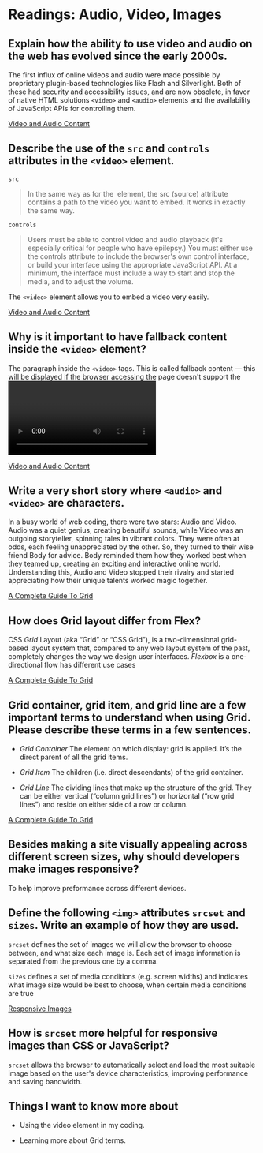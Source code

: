 # Readings: Audio, Video, Images

## Explain how the ability to use video and audio on the web has evolved since the early 2000s.

The first influx of online videos and audio were made possible by proprietary plugin-based technologies like Flash and Silverlight. Both of these had security and accessibility issues, and are now obsolete, in favor of native HTML solutions `<video>` and `<audio>` elements and the availability of JavaScript APIs for controlling them. 

[Video and Audio Content](https://developer.mozilla.org/en-US/docs/Learn/HTML/Multimedia_and_embedding/Video_and_audio_content)

## Describe the use of the `src` and `controls` attributes in the `<video>` element.

`src`
> In the same way as for the <img> element, the src (source) attribute contains a path to the video you want to embed. It works in exactly the same way.

`controls`
> Users must be able to control video and audio playback (it's especially critical for people who have epilepsy.) You must either use the controls attribute to include the browser's own control interface, or build your interface using the appropriate JavaScript API. At a minimum, the interface must include a way to start and stop the media, and to adjust the volume.

The `<video>` element allows you to embed a video very easily.

[Video and Audio Content](https://developer.mozilla.org/en-US/docs/Learn/HTML/Multimedia_and_embedding/Video_and_audio_content)  

## Why is it important to have **fallback content** inside the `<video>` element?

The paragraph inside the `<video>` tags. This is called fallback content — this will be displayed if the browser accessing the page doesn't support the <video> element, allowing us to provide a fallback for older browsers. This can be anything you like; in this case, we've provided a direct link to the video file, so the user can at least access it some way regardless of what browser they are using.

[Video and Audio Content](https://developer.mozilla.org/en-US/docs/Learn/HTML/Multimedia_and_embedding/Video_and_audio_content) 
  
## Write a very short story where `<audio>` and `<video>` are characters.
  
In a busy world of web coding, there were two stars: Audio and Video. Audio was a quiet genius, creating beautiful sounds, while Video was an outgoing storyteller, spinning tales in vibrant colors. They were often at odds, each feeling unappreciated by the other. So, they turned to their wise friend Body for advice. Body reminded them how they worked best when they teamed up, creating an exciting and interactive online world. Understanding this, Audio and Video stopped their rivalry and started appreciating how their unique talents worked magic together.
  
[A Complete Guide To Grid](https://css-tricks.com/snippets/css/complete-guide-grid/)

## How does Grid layout differ from Flex?
  
CSS *Grid* Layout (aka “Grid” or “CSS Grid”), is a two-dimensional grid-based layout system that, compared to any web layout system of the past, completely changes the way we design user interfaces. *Flexbox* is a one-directional flow has different use cases 

[A Complete Guide To Grid](https://css-tricks.com/snippets/css/complete-guide-grid/)
 
## Grid container, grid item, and grid line are a few important terms to understand when using Grid. Please describe these terms in a few sentences.

- *Grid Container* The element on which display: grid is applied. It’s the direct parent of all the grid items.
  
- *Grid Item* The children (i.e. direct descendants) of the grid container.
  
- *Grid Line* The dividing lines that make up the structure of the grid. They can be either vertical (“column grid lines”) or horizontal (“row grid lines”) and reside on either side of a row or column.
  
[A Complete Guide To Grid](https://css-tricks.com/snippets/css/complete-guide-grid/)

## Besides making a site visually appealing across different screen sizes, why should developers make images responsive?
  
To help improve preformance across different devices.
  
## Define the following `<img>` attributes `srcset` and `sizes`. Write an example of how they are used.
  
`srcset` defines the set of images we will allow the browser to choose between, and what size each image is. Each set of image information is separated from the previous one by a comma.
  
`sizes` defines a set of media conditions (e.g. screen widths) and indicates what image size would be best to choose, when certain media conditions are true
  
[Responsive Images](https://developer.mozilla.org/en-US/docs/Learn/HTML/Multimedia_and_embedding/Responsive_images)
  
## How is `srcset` more helpful for responsive images than CSS or JavaScript?

`srcset` allows the browser to automatically select and load the most suitable image based on the user's device characteristics, improving performance and saving bandwidth.
  
## Things I want to know more about
  
- Using the video element in my coding.
  
- Learning more about Grid terms.
